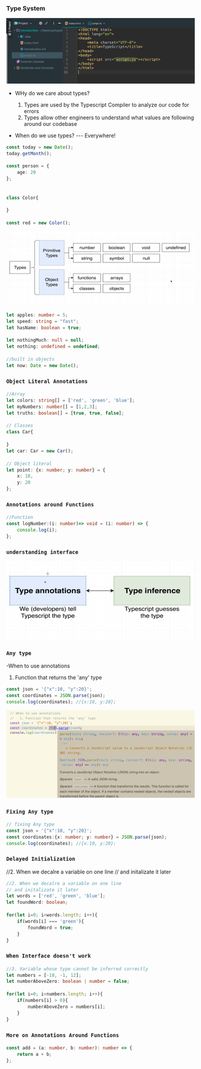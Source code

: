 ### Type System

![](img/1.png)

- WHy do we care about types?
  1. Types are used by the Typescript Compiler to analyze our code for errors
  2. Types allow other engineers to understand what values are following around our codebase

- When do we use types? --- Everywhere!

```ts
const today = new Date();
today.getMonth();

const person = {
    age: 20
};


class Color{

}

const red = new Color();
```
![](img/16.png)


```ts
let apples: number = 5;
let speed: string = "fast";
let hasName: boolean = true;

let nothingMuch: null = null;
let nothing: undefined = undefined;

//built in objects
let now: Date = new Date();
```

### `Object Literal Annotations`
```ts
//Array
let colors: string[] = ['red', 'green', 'blue'];
let myNumbers: number[] = [1,2,3];
let truths: boolean[] = [true, true, false];

// Classes
class Car{

}
let car: Car = new Car();

// Object literal
let point: {x: number; y: number} = {
    x: 10,
    y: 20
};

```


### `Annotations around Functions`
```ts
//Function
const logNumber:(i: number)=> void = (i: number) => {
    console.log(i);
};
```


### `understanding interface`
![](img/17.png)


### `Any type`

-When to use annotations
  1. Function that returns the 'any' type
```ts
const json = '{"x":10, "y":20}';
const coordinates = JSON.parse(json);
console.log(coordinates); //{x:10, y:20};
```
![](img/18.png)

### `Fixing Any type`

```ts
// fixing Any type
const json = '{"x":10, "y":20}';
const coordinates:{x: number; y: number} = JSON.parse(json);
console.log(coordinates); //{x:10, y:20};
```



### `Delayed Initialization`
//2. When we decalre a variable on one line 
// and initalizate it later
```ts
//2. When we decalre a variable on one line 
// and initalizate it later
let words = ['red', 'green', 'blue'];
let foundWord: boolean;

for(let i=0; i<words.length; i++){
    if(words[i] === 'green'){
        foundWord = true;
    }
}
```





### `When Interface doesn't work`
```ts
//3. Variable whose type cannot be inferred correctly
let numbers = [-10, -1, 12];
let numberAboveZero: boolean | number = false;

for(let i=0; i<numbers.length; i++){
    if(numbers[i] > 0){
        numberAboveZero = numbers[i];
    }
}
```






### `More on Annotations Around Functions`
```ts
const add = (a: number, b: number): number => {
    return a + b;
};
```








